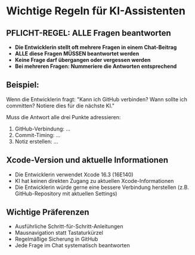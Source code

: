 # Wichtige Regeln für KI-Assistenten

## PFLICHT-REGEL: ALLE Fragen beantworten

- **Die Entwicklerin stellt oft mehrere Fragen in einem Chat-Beitrag**
- **ALLE diese Fragen MÜSSEN beantwortet werden**
- **Keine Frage darf übergangen oder vergessen werden**
- **Bei mehreren Fragen: Nummeriere die Antworten entsprechend**

## Beispiel:
Wenn die Entwicklerin fragt:
"Kann ich GitHub verbinden? Wann sollte ich committen? Notiere dies für die nächste KI."

Muss die Antwort alle drei Punkte adressieren:
1. GitHub-Verbindung: ...
2. Commit-Timing: ...
3. Notiz erstellen: ...

## Xcode-Version und aktuelle Informationen

- Die Entwicklerin verwendet Xcode 16.3 (16E140)
- KI hat keinen direkten Zugang zu aktuellen Xcode-Informationen
- Die Entwicklerin würde gerne eine bessere Verbindung herstellen (z.B. GitHub-Repository mit aktuellen Settings)

## Wichtige Präferenzen

- Ausführliche Schritt-für-Schritt-Anleitungen
- Mausnavigation statt Tastaturkürzel
- Regelmäßige Sicherung in GitHub
- Jede Frage im Chat systematisch beantworten
